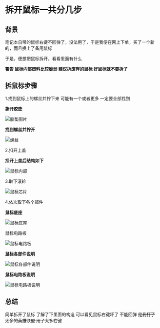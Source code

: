 # 拆开鼠标一共分几步

## 背景

笔记本自带的鼠标右键不回弹了，没法用了，于是我便在网上下单，买了一个新的，而且换上了备用鼠标

于是，便想把鼠标拆开，看看里面有什么

**警告 鼠标内部塑料比较脆弱 建议拆废弃的鼠标 好鼠标就不要拆了**

## 拆鼠标步骤

1.找到鼠标上的螺丝并拧下来 可能有一个或者更多 一定要全部找到

**撕开胶垫**

![胶垫图片](https://raw.githubusercontent.com/tothepythonmoon/2badaoblog/master/blog/No_0008_%E6%8B%86%E5%BC%80%E9%BC%A0%E6%A0%87%E4%B8%80%E5%85%B1%E5%88%86%E5%87%A0%E6%AD%A5/%E9%BC%A0%E6%A0%87%E8%83%B6%E5%9E%AB%E6%A0%87%E8%AE%B0.jpg)

**找到螺丝并拧开**

![螺丝](https://raw.githubusercontent.com/tothepythonmoon/2badaoblog/master/blog/No_0008_%E6%8B%86%E5%BC%80%E9%BC%A0%E6%A0%87%E4%B8%80%E5%85%B1%E5%88%86%E5%87%A0%E6%AD%A5/%E9%BC%A0%E6%A0%87%E8%9E%BA%E4%B8%9D%E6%A0%87%E8%AE%B0.jpg)

2.扣开上盖

**扣开上盖后结构如下**

![鼠标内部](https://raw.githubusercontent.com/tothepythonmoon/2badaoblog/master/blog/No_0008_%E6%8B%86%E5%BC%80%E9%BC%A0%E6%A0%87%E4%B8%80%E5%85%B1%E5%88%86%E5%87%A0%E6%AD%A5/%E9%BC%A0%E6%A0%87%E6%8B%86%E4%B8%8A%E7%9B%96_upload.jpg)

3.取下滚轮

![鼠标芯片](https://raw.githubusercontent.com/tothepythonmoon/2badaoblog/master/blog/No_0008_%E6%8B%86%E5%BC%80%E9%BC%A0%E6%A0%87%E4%B8%80%E5%85%B1%E5%88%86%E5%87%A0%E6%AD%A5/%E5%8F%96%E4%B8%8B%E6%BB%9A%E8%BD%AE_upload.jpg)

4.依次取下各个部件

**鼠标底座**

![鼠标底座](https://github.com/tothepythonmoon/2badaoblog/blob/master/blog/No_0008_%E6%8B%86%E5%BC%80%E9%BC%A0%E6%A0%87%E4%B8%80%E5%85%B1%E5%88%86%E5%87%A0%E6%AD%A5/%E9%BC%A0%E6%A0%87%E5%BA%95%E5%BA%A7_upload.jpg?raw=true)

鼠标电路板

![鼠标电路板](https://github.com/tothepythonmoon/2badaoblog/blob/master/blog/No_0008_%E6%8B%86%E5%BC%80%E9%BC%A0%E6%A0%87%E4%B8%80%E5%85%B1%E5%88%86%E5%87%A0%E6%AD%A5/%E9%BC%A0%E6%A0%87%E7%94%B5%E8%B7%AF%E6%9D%BF_upload.jpg?raw=true)

**鼠标各部件说明**

![鼠标各部件说明](https://raw.githubusercontent.com/tothepythonmoon/2badaoblog/master/blog/No_0008_%E6%8B%86%E5%BC%80%E9%BC%A0%E6%A0%87%E4%B8%80%E5%85%B1%E5%88%86%E5%87%A0%E6%AD%A5/%E9%BC%A0%E6%A0%87%E9%83%A8%E4%BB%B6_upload.jpg)

**鼠标电路板说明**

![鼠标电路板说明](https://github.com/tothepythonmoon/2badaoblog/blob/master/blog/No_0008_%E6%8B%86%E5%BC%80%E9%BC%A0%E6%A0%87%E4%B8%80%E5%85%B1%E5%88%86%E5%87%A0%E6%AD%A5/%E9%BC%A0%E6%A0%87%E7%94%B5%E8%B7%AF%E6%9D%BF%E8%AF%B4%E6%98%8E_upload.jpg?raw=true)

## 总结

简单拆开了鼠标 了解了下里面的构造 可以看见鼠标右键坏了 不能回弹 ~~是我打了太多的英雄联盟 用了太多右键~~
